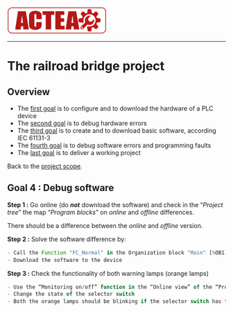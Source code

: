 
![ACTEA](../Logo_ACTEA_2.png)
_____________________________________
# The railroad bridge project
## Overview
-   The [first goal](Ex02/Subchapter04_01.md) is to configure and to download the hardware of a PLC device
-   The [second goal](Ex02/Subchapter04_02.md) is to debug hardware errors
-   The [third goal](Ex02/Subchapter04_03.md) is to create and to download basic software, according IEC 61131-3
-   The [fourth goal](Ex02/Subchapter04_04.md) is to debug software errors and programming faults
-   The [last goal](Ex02/Subchapter04_05.md) is to deliver a working project

Back to the [project scope](Ex02/Subchapter04.md).

## Goal 4 : Debug software
**Step 1 :** Go online (do *__not__* download the software) and check in the “*Project tree*” the map “*Program blocks*” on *online* and *offline* differences.

There should be a difference between the *online* and *offline* version.

**Step 2 :** Solve the software difference by:

```javascript
- Call the Function "FC_Normal" in the Organization block "Main" [%OB1]
- Download the software to the device
```

**Step 3 :** Check the functionality of both warning lamps (orange lamps)

```javascript
- Use the “Monitoring on/off” function in the “Online view” of the “Program blocks”
- Change the state of the selector switch
- Both the orange lamps should be blinking if the selector switch has the state OFF
```
